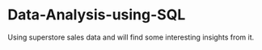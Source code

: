 # Data-Analysis-using-SQL
 Using superstore sales data and will find some interesting insights from it.

